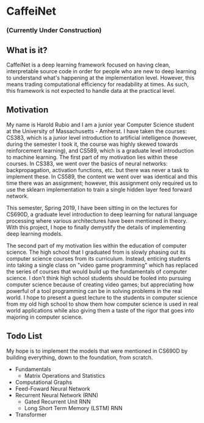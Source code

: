# CaffeiNet
### (Currently Under Construction)
## What is it?
CaffeiNet is a deep learning framework focused on having clean, interpretable source code in order for people who are new to deep
learning to understand what's happening at the implementation level. However, this means trading computational efficiency for readability
at times. As such, this framework is not expected to handle data at the practical level.
## Motivation
My name is Harold Rubio and I am a junior year Computer Science student at the University of Massachusetts - Amherst. I have taken the
courses: CS383, which is a junior level introduction to artificial intelligence (however, during the semester I took it, the course was
highly skewed towards reinforcement learning), and CS589, which is a graduate level introduction to machine learning. The first part of
my motivation lies within these courses. In CS383, we went over the basics of neural networks: backpropagation, activation functions,
etc. but there was never a task to implement these. In CS589, the content we went over was identical and this time there was an assignment;
however, this assignment only required us to use the sklearn implementation to train a single hidden layer feed forward network.

This semester, Spring 2019, I have been sitting in on the lectures for CS690D, a graduate level introduction to deep learning for
natural language processing where various architectures have been mentioned in theory. With this project, I hope to finally demystify
the details of implementing deep learning models.

The second part of my motivation lies within the education of computer science. The high school that I graduated from is slowly phasing out
its computer science courses from its curriculum. Instead, enticing students into taking a single class on "video game programming" which
has replaced the series of courses that would build up the fundamentals of computer science. I don't think high school students should be
fooled into pursuing computer science because of creating video games; but appreciating how powerful of a tool programming can be in
solving problems in the real world. I hope to present a guest lecture to the students in computer science from my old high school
to show them how computer science is used in real world applications while also giving them a taste of the rigor that goes into majoring
in computer science.

## Todo List
My hope is to implement the models that were mentioned in CS690D by building everything, down to the foundation, from scratch.
- Fundamentals
  - Matrix Operations and Statistics
- Computational Graphs
- Feed-Foward Neural Network
- Recurrent Neural Network (RNN)
  - Gated Recurrent Unit RNN
  - Long Short Term Memory (LSTM) RNN
- Transformer
